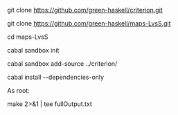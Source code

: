 git clone https://github.com/green-haskell/criterion.git

git clone https://github.com/green-haskell/maps-LvsS.git

cd maps-LvsS

cabal sandbox init

cabal sandbox add-source ../criterion/

cabal install --dependencies-only

As root:

make 2>&1 | tee fullOutput.txt
